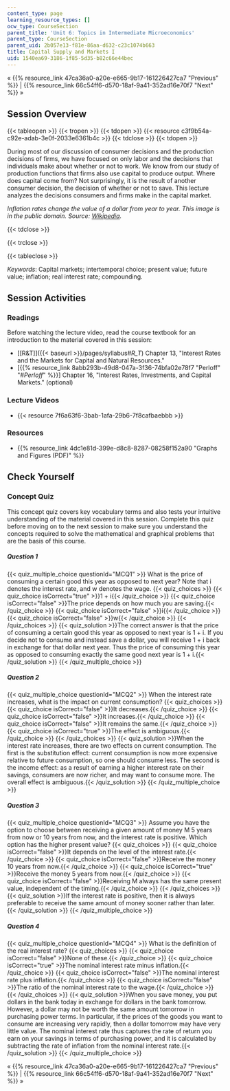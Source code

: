 ```yaml
---
content_type: page
learning_resource_types: []
ocw_type: CourseSection
parent_title: 'Unit 6: Topics in Intermediate Microeconomics'
parent_type: CourseSection
parent_uid: 2b057e13-f81e-86aa-d632-c23c1074b663
title: Capital Supply and Markets I
uid: 1540ea69-3186-1f85-5d35-b82c66e44bec
---
```


« {{% resource_link 47ca36a0-a20e-e665-9b17-161226427ca7 "Previous" %}} | {{% resource_link 66c54ff6-d570-18af-9a41-352ad16e70f7 "Next" %}} »

Session Overview
----------------

{{< tableopen >}}
{{< tropen >}}
{{< tdopen >}}
{{< resource c3f9b54a-c92e-adab-3e0f-2033e6361b4c >}}
{{< tdclose >}}
{{< tdopen >}}


During most of our discussion of consumer decisions and the production decisions of firms, we have focused on only labor and the decisions that individuals make about whether or not to work. We know from our study of production functions that firms also use capital to produce output. Where does capital come from? Not surprisingly, it is the result of another consumer decision, the decision of whether or not to save. This lecture analyzes the decisions consumers and firms make in the capital market.

_Inflation rates change the value of a dollar from year to year. This image is in the public domain. Source: [Wikipedia](http://en.wikipedia.org/wiki/File:US_Inflation.png)._


{{< tdclose >}}

{{< trclose >}}

{{< tableclose >}}

_Keywords_: Capital markets; intertemporal choice; present value; future value; inflation; real interest rate; compounding.

Session Activities
------------------

### Readings

Before watching the lecture video, read the course textbook for an introduction to the material covered in this session:

*   [\[R&T\]]({{< baseurl >}}/pages/syllabus#_R_T_) Chapter 13, "Interest Rates and the Markets for Capital and Natural Resources."
*   \[{{% resource_link 8abb293b-49d8-047a-3f36-74bfa02e78f7 "Perloff" "#_Perloff_" %}}\] Chapter 16, "Interest Rates, Investments, and Capital Markets." (optional)

### Lecture Videos

*   {{< resource 7f6a63f6-3bab-1afa-29b6-7f8cafbaebbb >}}

### Resources

*   {{% resource_link 4dc1e81d-399e-d8c8-8287-08258f152a90 "Graphs and Figures (PDF)" %}}

Check Yourself
--------------

### Concept Quiz

This concept quiz covers key vocabulary terms and also tests your intuitive understanding of the material covered in this session. Complete this quiz before moving on to the next session to make sure you understand the concepts required to solve the mathematical and graphical problems that are the basis of this course.

##### Question 1
 {{< quiz_multiple_choice questionId="MCQ1" >}} What is the price of consuming a certain good this year as opposed to next year? Note that i denotes the interest rate, and w denotes the wage. {{< quiz_choices >}} {{< quiz_choice isCorrect="true" >}}1 + i{{< /quiz_choice >}} {{< quiz_choice isCorrect="false" >}}The price depends on how much you are saving.{{< /quiz_choice >}} {{< quiz_choice isCorrect="false" >}}i{{< /quiz_choice >}} {{< quiz_choice isCorrect="false" >}}w{{< /quiz_choice >}} {{< /quiz_choices >}} {{< quiz_solution >}}The correct answer is that the price of consuming a certain good this year as opposed to next year is 1 + i. If you decide not to consume and instead save a dollar, you will receive 1 + i back in exchange for that dollar next year. Thus the price of consuming this year as opposed to consuming exactly the same good next year is 1 + i.{{< /quiz_solution >}} {{< /quiz_multiple_choice >}}
##### Question 2
 {{< quiz_multiple_choice questionId="MCQ2" >}} When the interest rate increases, what is the impact on current consumption? {{< quiz_choices >}} {{< quiz_choice isCorrect="false" >}}It decreases.{{< /quiz_choice >}} {{< quiz_choice isCorrect="false" >}}It increases.{{< /quiz_choice >}} {{< quiz_choice isCorrect="false" >}}It remains the same.{{< /quiz_choice >}} {{< quiz_choice isCorrect="true" >}}The effect is ambiguous.{{< /quiz_choice >}} {{< /quiz_choices >}} {{< quiz_solution >}}When the interest rate increases, there are two effects on current consumption. The first is the substitution effect: current consumption is now more expensive relative to future consumption, so one should consume less. The second is the income effect: as a result of earning a higher interest rate on their savings, consumers are now richer, and may want to consume more. The overall effect is ambiguous.{{< /quiz_solution >}} {{< /quiz_multiple_choice >}}
##### Question 3
 {{< quiz_multiple_choice questionId="MCQ3" >}} Assume you have the option to choose between receiving a given amount of money M 5 years from now or 10 years from now, and the interest rate is positive. Which option has the higher present value? {{< quiz_choices >}} {{< quiz_choice isCorrect="false" >}}It depends on the level of the interest rate.{{< /quiz_choice >}} {{< quiz_choice isCorrect="false" >}}Receive the money 10 years from now.{{< /quiz_choice >}} {{< quiz_choice isCorrect="true" >}}Receive the money 5 years from now.{{< /quiz_choice >}} {{< quiz_choice isCorrect="false" >}}Receiving M always has the same present value, independent of the timing.{{< /quiz_choice >}} {{< /quiz_choices >}} {{< quiz_solution >}}If the interest rate is positive, then it is always preferable to receive the same amount of money sooner rather than later.{{< /quiz_solution >}} {{< /quiz_multiple_choice >}}
##### Question 4
 {{< quiz_multiple_choice questionId="MCQ4" >}} What is the definition of the real interest rate? {{< quiz_choices >}} {{< quiz_choice isCorrect="false" >}}None of these.{{< /quiz_choice >}} {{< quiz_choice isCorrect="true" >}}The nominal interest rate minus inflation.{{< /quiz_choice >}} {{< quiz_choice isCorrect="false" >}}The nominal interest rate plus inflation.{{< /quiz_choice >}} {{< quiz_choice isCorrect="false" >}}The ratio of the nominal interest rate to the wage.{{< /quiz_choice >}} {{< /quiz_choices >}} {{< quiz_solution >}}When you save money, you put dollars in the bank today in exchange for dollars in the bank tomorrow. However, a dollar may not be worth the same amount tomorrow in purchasing power terms. In particular, if the prices of the goods you want to consume are increasing very rapidly, then a dollar tomorrow may have very little value. The nominal interest rate thus captures the rate of return you earn on your savings in terms of purchasing power, and it is calculated by subtracting the rate of inflation from the nominal interest rate.{{< /quiz_solution >}} {{< /quiz_multiple_choice >}}

« {{% resource_link 47ca36a0-a20e-e665-9b17-161226427ca7 "Previous" %}} | {{% resource_link 66c54ff6-d570-18af-9a41-352ad16e70f7 "Next" %}} »